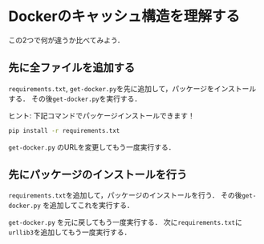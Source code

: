 # Dockerのキャッシュ構造を理解する
この2つで何が違うか比べてみよう．

## 先に全ファイルを追加する
`requirements.txt`, `get-docker.py`を先に追加して，パッケージをインストールする．
その後`get-docker.py`を実行する．

ヒント: 下記コマンドでパッケージインストールできます！

```bash
pip install -r requirements.txt
```

`get-docker.py` のURLを変更してもう一度実行する．

## 先にパッケージのインストールを行う
`requirements.txt`を追加して，パッケージのインストールを行う．
その後`get-docker.py` を追加してこれを実行する．

`get-docker.py` を元に戻してもう一度実行する．
次に`requirements.txt`に`urllib3`を追加してもう一度実行する．

